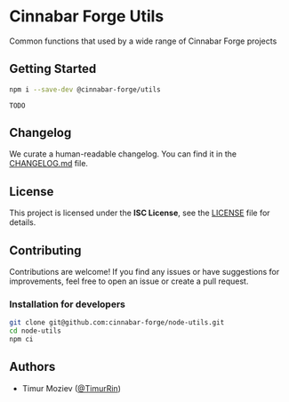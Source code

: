 # Cinnabar Forge Utils

Common functions that used by a wide range of Cinnabar Forge projects

## Getting Started

```bash
npm i --save-dev @cinnabar-forge/utils
```

```TODO```

## Changelog

We curate a human-readable changelog. You can find it in the [CHANGELOG.md](CHANGELOG.md) file.

## License

This project is licensed under the **ISC License**, see the [LICENSE](LICENSE) file for details.

## Contributing

Contributions are welcome! If you find any issues or have suggestions for improvements, feel free to open an issue or create a pull request.

### Installation for developers

```bash
git clone git@github.com:cinnabar-forge/node-utils.git
cd node-utils
npm ci
```

## Authors

- Timur Moziev ([@TimurRin](https://github.com/TimurRin))
